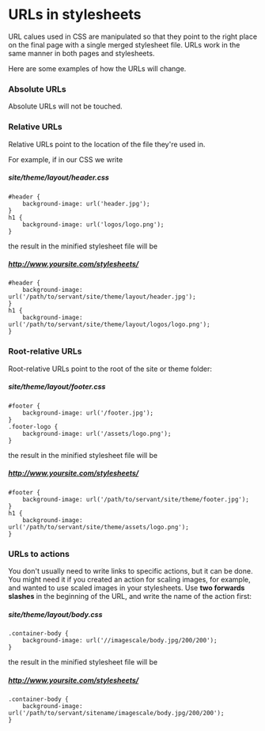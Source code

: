 
# URLs in stylesheets

URL calues used in CSS are manipulated so that they point to the right place on the final page with a single merged stylesheet file. URLs work in the same manner in both pages and stylesheets.

Here are some examples of how the URLs will change.



### Absolute URLs

Absolute URLs will not be touched.



### Relative URLs

Relative URLs point to the location of the file they're used in.

For example, if in our CSS we write

##### site/theme/layout/header.css
	#header {
		background-image: url('header.jpg');
	}
	h1 {
		background-image: url('logos/logo.png');
	}

the result in the minified stylesheet file will be

##### http://www.yoursite.com/stylesheets/
	#header {
		background-image: url('/path/to/servant/site/theme/layout/header.jpg');
	}
	h1 {
		background-image: url('/path/to/servant/site/theme/layout/logos/logo.png');
	}



### Root-relative URLs

Root-relative URLs point to the root of the site or theme folder:

##### site/theme/layout/footer.css
	#footer {
		background-image: url('/footer.jpg');
	}
	.footer-logo {
		background-image: url('/assets/logo.png');
	}

the result in the minified stylesheet file will be



##### http://www.yoursite.com/stylesheets/
	#footer {
		background-image: url('/path/to/servant/site/theme/footer.jpg');
	}
	h1 {
		background-image: url('/path/to/servant/site/theme/assets/logo.png');
	}



### URLs to actions

You don't usually need to write links to specific actions, but it can be done. You might need it if you created an action for scaling images, for example, and wanted to use scaled images in your stylesheets. Use **two forwards slashes** in the beginning of the URL, and write the name of the action first:

##### site/theme/layout/body.css
	.container-body {
		background-image: url('//imagescale/body.jpg/200/200');
	}

the result in the minified stylesheet file will be



##### http://www.yoursite.com/stylesheets/
	.container-body {
		background-image: url('/path/to/servant/sitename/imagescale/body.jpg/200/200');
	}
